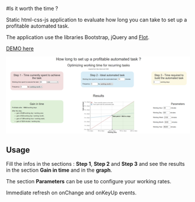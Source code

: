 #Is it worth the time ?

Static html-css-js application to evaluate how long you can take to set up a profitable automated task.

The application use the libraries Bootstrap, jQuery and [Flot](http://www.flotcharts.org/). 

[DEMO here](https://nicolas-sarramagna.github.io/is-it-worth-the-time/)

![image of the application](/screenshots/01-optimizing-working-time.png)

## Usage

Fill the infos in the sections : **Step 1**, **Step 2** and **Step 3** and see the results in the section **Gain in time** and in the **graph**.

The section **Parameters** can be use to configure your working rates.

Immediate refresh on onChange and onKeyUp events.

